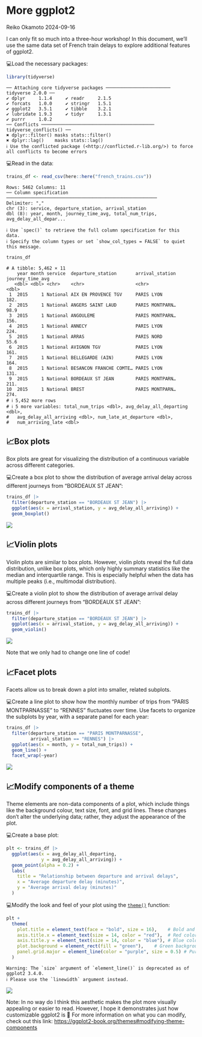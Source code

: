# More ggplot2
Reiko Okamoto
2024-09-16

I can only fit so much into a three-hour workshop! In this document,
we’ll use the same data set of French train delays to explore additional
features of ggplot2.

💻Load the necessary packages:

``` r
library(tidyverse)
```

    ── Attaching core tidyverse packages ──────────────────────── tidyverse 2.0.0 ──
    ✔ dplyr     1.1.4     ✔ readr     2.1.5
    ✔ forcats   1.0.0     ✔ stringr   1.5.1
    ✔ ggplot2   3.5.1     ✔ tibble    3.2.1
    ✔ lubridate 1.9.3     ✔ tidyr     1.3.1
    ✔ purrr     1.0.2     
    ── Conflicts ────────────────────────────────────────── tidyverse_conflicts() ──
    ✖ dplyr::filter() masks stats::filter()
    ✖ dplyr::lag()    masks stats::lag()
    ℹ Use the conflicted package (<http://conflicted.r-lib.org/>) to force all conflicts to become errors

💻Read in the data:

``` r
trains_df <- read_csv(here::here("french_trains.csv"))
```

    Rows: 5462 Columns: 11
    ── Column specification ────────────────────────────────────────────────────────
    Delimiter: ","
    chr (3): service, departure_station, arrival_station
    dbl (8): year, month, journey_time_avg, total_num_trips, avg_delay_all_depar...

    ℹ Use `spec()` to retrieve the full column specification for this data.
    ℹ Specify the column types or set `show_col_types = FALSE` to quiet this message.

``` r
trains_df
```

    # A tibble: 5,462 × 11
        year month service  departure_station       arrival_station journey_time_avg
       <dbl> <dbl> <chr>    <chr>                   <chr>                      <dbl>
     1  2015     1 National AIX EN PROVENCE TGV     PARIS LYON                 182. 
     2  2015     1 National ANGERS SAINT LAUD       PARIS MONTPARN…             98.9
     3  2015     1 National ANGOULEME               PARIS MONTPARN…            156. 
     4  2015     1 National ANNECY                  PARIS LYON                 224. 
     5  2015     1 National ARRAS                   PARIS NORD                  55.6
     6  2015     1 National AVIGNON TGV             PARIS LYON                 161. 
     7  2015     1 National BELLEGARDE (AIN)        PARIS LYON                 164. 
     8  2015     1 National BESANCON FRANCHE COMTE… PARIS LYON                 131. 
     9  2015     1 National BORDEAUX ST JEAN        PARIS MONTPARN…            211. 
    10  2015     1 National BREST                   PARIS MONTPARN…            274. 
    # ℹ 5,452 more rows
    # ℹ 5 more variables: total_num_trips <dbl>, avg_delay_all_departing <dbl>,
    #   avg_delay_all_arriving <dbl>, num_late_at_departure <dbl>,
    #   num_arriving_late <dbl>

## 📈Box plots

Box plots are great for visualizing the distribution of a continuous
variable across different categories.

💻Create a box plot to show the distribution of average arrival delay
across different journeys from “BORDEAUX ST JEAN”:

``` r
trains_df |> 
  filter(departure_station == "BORDEAUX ST JEAN") |> 
  ggplot(aes(x = arrival_station, y = avg_delay_all_arriving)) +
  geom_boxplot()
```

![](more-ggplot2_files/figure-commonmark/unnamed-chunk-3-1.png)

## 📈Violin plots

Violin plots are similar to box plots. However, violin plots reveal the
full data distribution, unlike box plots, which only highly summary
statistics like the median and interquartile range. This is especially
helpful when the data has multiple peaks (i.e., multimodal
distribution).

💻Create a violin plot to show the distribution of average arrival delay
across different journeys from “BORDEAUX ST JEAN”:

``` r
trains_df |> 
  filter(departure_station == "BORDEAUX ST JEAN") |> 
  ggplot(aes(x = arrival_station, y = avg_delay_all_arriving)) +
  geom_violin()
```

![](more-ggplot2_files/figure-commonmark/unnamed-chunk-4-1.png)

Note that we only had to change one line of code!

## 📈Facet plots

Facets allow us to break down a plot into smaller, related subplots.

💻Create a line plot to show how the monthly number of trips from “PARIS
MONTPARNASSE” to “RENNES” fluctuates over time. Use facets to organize
the subplots by year, with a separate panel for each year:

``` r
trains_df |> 
  filter(departure_station == "PARIS MONTPARNASSE",
         arrival_station == "RENNES") |> 
  ggplot(aes(x = month, y = total_num_trips)) +
  geom_line() +
  facet_wrap(~year)
```

![](more-ggplot2_files/figure-commonmark/unnamed-chunk-5-1.png)

## 📈Modify components of a theme

Theme elements are non-data components of a plot, which include things
like the background colour, text size, font, and grid lines. These
changes don’t alter the underlying data; rather, they adjust the
appearance of the plot.

💻Create a base plot:

``` r
plt <- trains_df |> 
  ggplot(aes(x = avg_delay_all_departing, 
             y = avg_delay_all_arriving)) +
  geom_point(alpha = 0.2) +
  labs(
    title = "Relationship between departure and arrival delays",
    x = "Average departure delay (minutes)",
    y = "Average arrival delay (minutes)"
  )
```

💻Modify the look and feel of your plot using the
[`theme()`](https://ggplot2.tidyverse.org/reference/theme.html)
function:

``` r
plt +
  theme(
    plot.title = element_text(face = "bold", size = 16),    # Bold and larger title
    axis.title.x = element_text(size = 14, color = "red"),  # Red color and larger x-axis label
    axis.title.y = element_text(size = 14, color = "blue"), # Blue color and larger y-axis label
    plot.background = element_rect(fill = "green"),    # Green background
    panel.grid.major = element_line(color = "purple", size = 0.5) # Purple gridlines
  )
```

    Warning: The `size` argument of `element_line()` is deprecated as of ggplot2 3.4.0.
    ℹ Please use the `linewidth` argument instead.

![](more-ggplot2_files/figure-commonmark/unnamed-chunk-7-1.png)

Note: In no way do I think this aesthetic makes the plot more visually
appealing or easier to read. However, I hope it demonstrates just how
customizable ggplot2 is 🤠 For more information on what you can modify,
check out this link:
<https://ggplot2-book.org/themes#modifying-theme-components>
